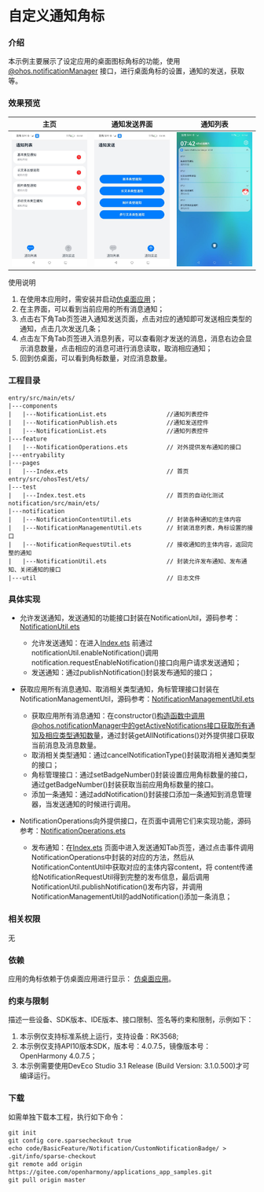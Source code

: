# 自定义通知角标

### 介绍

本示例主要展示了设定应用的桌面图标角标的功能，使用[@ohos.notificationManager](https://gitee.com/openharmony/docs/blob/master/zh-cn/application-dev/reference/apis/js-apis-notificationManager.md)
接口，进行桌面角标的设置，通知的发送，获取等。

### 效果预览

| 主页| 通知发送界面| 通知列表                                           |
|--------------------------------|--------------------------------|------------------------------------------------|
| ![image](screenshots/main.png) | ![image](screenshots/notification_send.png) | ![image](screenshots/notificatio_get_list.png) |

使用说明

1. 在使用本应用时，需安装并启动[仿桌面应用](https://gitee.com/openharmony/applications_app_samples/tree/master/code/SystemFeature/ApplicationModels/Launcher)；
2. 在主界面，可以看到当前应用的所有消息通知；
3. 点击右下角Tab页签进入通知发送页面，点击对应的通知即可发送相应类型的通知，点击几次发送几条；
4. 点击左下角Tab页签进入消息列表，可以查看刚才发送的消息，消息右边会显示消息数量，点击相应的消息可进行消息读取，取消相应通知；
5. 回到仿桌面，可以看到角标数量，对应消息数量。

### 工程目录

```
entry/src/main/ets/
|---components
|   |---NotificationList.ets                 //通知列表控件
|   |---NotificationPublish.ets              //通知发送控件
|   |---NotificationList.ets                 //通知列表控件
|---feature
|   |---NotificationOperations.ets           // 对外提供发布通知的接口
|---entryability
|---pages
|   |---Index.ets                            // 首页
entry/src/ohosTest/ets/
|---test
|   |---Index.test.ets                       // 首页的自动化测试    
notification/src/main/ets/
|---notification
|   |---NotificationContentUtil.ets          // 封装各种通知的主体内容
|   |---NotificationManagementUtil.ets       // 封装消息列表，角标设置的接口
|   |---NotificationRequestUtil.ets          // 接收通知的主体内容，返回完整的通知
|   |---NotificationUtil.ets                 // 封装允许发布通知、发布通知、关闭通知的接口
|---util                                     // 日志文件
```

### 具体实现

* 允许发送通知，发送通知的功能接口封装在NotificationUtil，源码参考：[NotificationUtil.ets](https://gitee.com/openharmony/applications_app_samples/blob/master/code/BasicFeature/Notification/CustomNotificationBadge/notification/src/main/ets/notification/NotificationUtil.ets)
    * 允许发送通知：在进入[Index.ets](https://gitee.com/openharmony/applications_app_samples/blob/master/code/BasicFeature/Notification/CustomNotificationBadge/entry/src/main/ets/pages/Index.ets)
      前通过notificationUtil.enableNotification()调用notification.requestEnableNotification()接口向用户请求发送通知；
    * 发送通知：通过publishNotification()封装发布通知的接口；

* 获取应用所有消息通知、取消相关类型通知，角标管理接口封装在NotificationManagementUtil，源码参考：[NotificationManagementUtil.ets](https://gitee.com/openharmony/applications_app_samples/blob/master/code/BasicFeature/Notification/CustomNotificationBadge/notification/src/main/ets/notification/NotificationManagementUtil.ets)
    * 获取应用所有消息通知：在constructor()构造函数中调用@ohos.notificationManager中的getActiveNotifications接口获取所有通知及相应类型通知数量，通过封装getAllNotifications()对外提供接口获取当前消息及消息数量。
    * 取消相关类型通知：通过cancelNotificationType()封装取消相关通知类型的接口；
    * 角标管理接口：通过setBadgeNumber()封装设置应用角标数量的接口，通过getBadgeNumber()封装获取当前应用角标数量的接口。
    * 添加一条通知：通过addNotification()封装接口添加一条通知到消息管理器，当发送通知的时候进行调用。

* NotificationOperations向外提供接口，在页面中调用它们来实现功能，源码参考：[NotificationOperations.ets](https://gitee.com/openharmony/applications_app_samples/blob/master/code/BasicFeature/Notification/CustomNotificationBadge/entry/src/main/ets/feature/NotificationOperations.ets)
    * 发布通知：在[Index.ets](https://gitee.com/openharmony/applications_app_samples/blob/master/code/BasicFeature/Notification/CustomNotification/entry/src/main/ets/pages/Index.ets)
      页面中进入发送通知Tab页签，通过点击事件调用NotificationOperations中封装的对应的方法，然后从NotificationContentUtil中获取对应的主体内容content，将
      content传递给NotificationRequestUtil得到完整的发布信息，最后调用NotificationUtil.publishNotification()发布内容，并调用NotificationManagementUtil的addNotification()添加一条消息；

### 相关权限

无

### 依赖

应用的角标依赖于仿桌面应用进行显示：
[仿桌面应用](https://gitee.com/openharmony/applications_app_samples/tree/master/code/SystemFeature/ApplicationModels/Launcher)。

### 约束与限制

描述一些设备、SDK版本、IDE版本、接口限制、签名等约束和限制，示例如下：

1. 本示例仅支持标准系统上运行，支持设备：RK3568;
2. 本示例仅支持API10版本SDK，版本号：4.0.7.5，镜像版本号：OpenHarmony 4.0.7.5；
3. 本示例需要使用DevEco Studio 3.1 Release (Build Version: 3.1.0.500)才可编译运行。

### 下载

如需单独下载本工程，执行如下命令：

```
git init
git config core.sparsecheckout true
echo code/BasicFeature/Notification/CustomNotificationBadge/ > .git/info/sparse-checkout
git remote add origin https://gitee.com/openharmony/applications_app_samples.git
git pull origin master
```